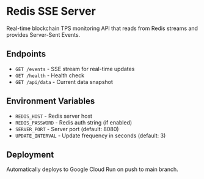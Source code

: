 # Redis SSE Server

Real-time blockchain TPS monitoring API that reads from Redis streams and provides Server-Sent Events.

## Endpoints

- `GET /events` - SSE stream for real-time updates
- `GET /health` - Health check
- `GET /api/data` - Current data snapshot

## Environment Variables

- `REDIS_HOST` - Redis server host
- `REDIS_PASSWORD` - Redis auth string (if enabled)
- `SERVER_PORT` - Server port (default: 8080)
- `UPDATE_INTERVAL` - Update frequency in seconds (default: 3)

## Deployment

Automatically deploys to Google Cloud Run on push to main branch.
